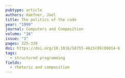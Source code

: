 ```yaml
---
pubtype: article
authors: Haefner, Joel
title: The politics of the code
year: "1999"
journal: Computers and Composition
volume: "16"
issue: "3"
pages: 325-339
doi: https://doi.org/10.1016/S8755-4615(99)00014-6
tags:
  - structured programming
fields:
  - rhetoric and composition
---
```

